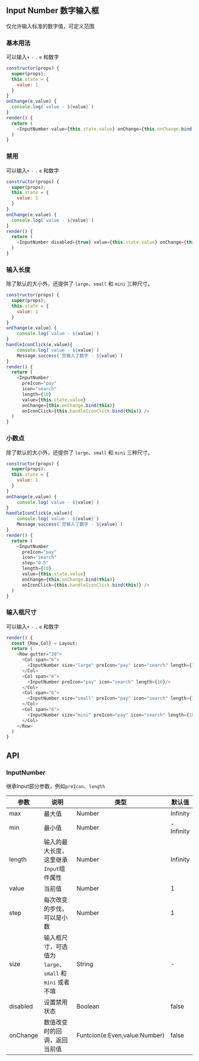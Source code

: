 ## Input Number 数字输入框

仅允许输入标准的数字值，可定义范围

### 基本用法

<!--DemoStart--> 
可以输入`+` `-` `.` `e` 和数字
```js
constructor(props) {
  super(props);
  this.state = {
    value: 1
  }
}
onChange(e,value) {
  console.log(`value - ${value}`)
}
render() {
  return (
    <InputNumber value={this.state.value} onChange={this.onChange.bind(this)} min="5" max="10"></InputNumber>
  )
}
```
<!--End-->

### 禁用

<!--DemoStart--> 
可以输入`+` `-` `.` `e` 和数字
```js
constructor(props) {
  super(props);
  this.state = {
    value: 1
  }
}
onChange(e,value) {
  console.log(`value - ${value}`)
}
render() {
  return (
    <InputNumber disabled={true} value={this.state.value} onChange={this.onChange.bind(this)} min="5" max="10"></InputNumber>
  )
}
```
<!--End-->

### 输入长度

<!--DemoStart--> 
除了默认的大小外，还提供了 `large`、`small` 和 `mini` 三种尺寸。
```js
constructor(props) {
  super(props);
  this.state = {
    value: 1
  }
}
onChange(e,value) {
    console.log(`value - ${value}`)
}
handleIconClick(e,value){
    console.log(`value - ${value}`)
    Message.success(`您输入了数字 - ${value}`)
}
render() {
  return (
    <InputNumber 
      preIcon="pay" 
      icon="search" 
      length={10} 
      value={this.state.value} 
      onChange={this.onChange.bind(this)}
      onIconClick={this.handleIconClick.bind(this)} />
  )
}
```
<!--End-->

### 小数点

<!--DemoStart--> 
除了默认的大小外，还提供了 `large`、`small` 和 `mini` 三种尺寸。
```js
constructor(props) {
  super(props);
  this.state = {
    value: 1
  }
}
onChange(e,value) {
    console.log(`value - ${value}`)
}
handleIconClick(e,value){
    console.log(`value - ${value}`)
    Message.success(`您输入了数字 - ${value}`)
}
render() {
  return (
    <InputNumber 
      preIcon="pay" 
      icon="search" 
      step="0.5"
      length={10} 
      value={this.state.value} 
      onChange={this.onChange.bind(this)}
      onIconClick={this.handleIconClick.bind(this)} />
  )
}
```
<!--End-->

### 输入框尺寸

<!--DemoStart--> 
可以输入`+` `-` `.` `e` 和数字
```js
render() {
  const {Row,Col} = Layout;
  return (
    <Row gutter="20">
      <Col span="6">
        <InputNumber size="large" preIcon="pay" icon="search" length={10}/>
      </Col>
      <Col span="6">
        <InputNumber preIcon="pay" icon="search" length={10}/>
      </Col>
      <Col span="6">
        <InputNumber size="small" preIcon="pay" icon="search" length={10}/>
      </Col>
      <Col span="6">
        <InputNumber size="mini" preIcon="pay" icon="search" length={10}/>
      </Col>
    </Row>
  )
}
```
<!--End-->

## API

### InputNumber

继承Input部分参数，例如`preIcon`、`length`

| 参数 | 说明 | 类型 | 默认值 |
|--------- |-------- |--------- |-------- |
| max | 最大值 | Number | Infinity |
| min | 最小值 | Number | -Infinity |
| length | 输入的最大长度，这里继承`Input`组件属性 | Number | Infinity |
| value | 当前值 | Number | 1 |
| step | 每次改变的步伐，可以是小数 | Number |  1 |
| size | 输入框尺寸，可选值为 `large`、`small` 和 `mini` 或者不填 | String | - |
| disabled | 设置禁用状态 | Boolean | false |
| onChange | 数值改变时的回调，返回当前值 | Funtcion(e:Even,value:Number) | false |